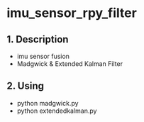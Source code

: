 # imu_sensor_rpy_filter


## 1. Description
* imu sensor fusion
* Madgwick & Extended Kalman Filter 


## 2. Using
* python madgwick.py
* python extendedkalman.py